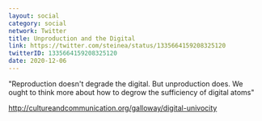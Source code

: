 ```yaml
---
layout: social
category: social
network: Twitter
title: Unproduction and the Digital
link: https://twitter.com/steinea/status/1335664159208325120
twitterID: 1335664159208325120
date: 2020-12-06
---
```


"Reproduction doesn't degrade the digital. But unproduction does. We ought to think more about how to degrow the sufficiency of digital atoms"

<http://cultureandcommunication.org/galloway/digital-univocity>
